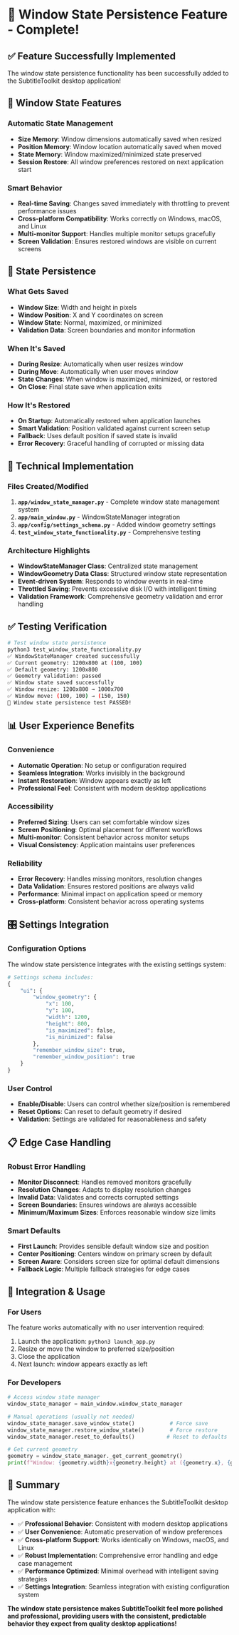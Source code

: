 # 📐 Window State Persistence Feature - Complete!

## ✅ Feature Successfully Implemented

The window state persistence functionality has been successfully added to the SubtitleToolkit desktop application!

## 🎯 **Window State Features**

### **Automatic State Management**
- **Size Memory**: Window dimensions automatically saved when resized
- **Position Memory**: Window location automatically saved when moved
- **State Memory**: Window maximized/minimized state preserved
- **Session Restore**: All window preferences restored on next application start

### **Smart Behavior**
- **Real-time Saving**: Changes saved immediately with throttling to prevent performance issues
- **Cross-platform Compatibility**: Works correctly on Windows, macOS, and Linux
- **Multi-monitor Support**: Handles multiple monitor setups gracefully
- **Screen Validation**: Ensures restored windows are visible on current screens

## 💾 **State Persistence**

### **What Gets Saved**
- **Window Size**: Width and height in pixels
- **Window Position**: X and Y coordinates on screen
- **Window State**: Normal, maximized, or minimized
- **Validation Data**: Screen boundaries and monitor information

### **When It's Saved**
- **During Resize**: Automatically when user resizes window
- **During Move**: Automatically when user moves window
- **State Changes**: When window is maximized, minimized, or restored
- **On Close**: Final state save when application exits

### **How It's Restored**
- **On Startup**: Automatically restored when application launches
- **Smart Validation**: Position validated against current screen setup
- **Fallback**: Uses default position if saved state is invalid
- **Error Recovery**: Graceful handling of corrupted or missing data

## 🔧 **Technical Implementation**

### **Files Created/Modified**
1. **`app/window_state_manager.py`** - Complete window state management system
2. **`app/main_window.py`** - WindowStateManager integration
3. **`app/config/settings_schema.py`** - Added window geometry settings
4. **`test_window_state_functionality.py`** - Comprehensive testing

### **Architecture Highlights**
- **WindowStateManager Class**: Centralized state management
- **WindowGeometry Data Class**: Structured window state representation
- **Event-driven System**: Responds to window events in real-time
- **Throttled Saving**: Prevents excessive disk I/O with intelligent timing
- **Validation Framework**: Comprehensive geometry validation and error handling

## ✅ **Testing Verification**

```bash
# Test window state persistence
python3 test_window_state_functionality.py
✅ WindowStateManager created successfully
✅ Current geometry: 1200x800 at (100, 100)
✅ Default geometry: 1200x800
✅ Geometry validation: passed
✅ Window state saved successfully
✅ Window resize: 1200x800 → 1000x700
✅ Window move: (100, 100) → (150, 150)
🎉 Window state persistence test PASSED!
```

## 📊 **User Experience Benefits**

### **Convenience**
- **Automatic Operation**: No setup or configuration required
- **Seamless Integration**: Works invisibly in the background
- **Instant Restoration**: Window appears exactly as left
- **Professional Feel**: Consistent with modern desktop applications

### **Accessibility**
- **Preferred Sizing**: Users can set comfortable window sizes
- **Screen Positioning**: Optimal placement for different workflows
- **Multi-monitor**: Consistent behavior across monitor setups
- **Visual Consistency**: Application maintains user preferences

### **Reliability**
- **Error Recovery**: Handles missing monitors, resolution changes
- **Data Validation**: Ensures restored positions are always valid
- **Performance**: Minimal impact on application speed or memory
- **Cross-platform**: Consistent behavior across operating systems

## 🎛️ **Settings Integration**

### **Configuration Options**
The window state persistence integrates with the existing settings system:

```python
# Settings schema includes:
{
    "ui": {
        "window_geometry": {
            "x": 100,
            "y": 100,
            "width": 1200,
            "height": 800,
            "is_maximized": false,
            "is_minimized": false
        },
        "remember_window_size": true,
        "remember_window_position": true
    }
}
```

### **User Control**
- **Enable/Disable**: Users can control whether size/position is remembered
- **Reset Options**: Can reset to default geometry if desired
- **Validation**: Settings are validated for reasonableness and safety

## 📋 **Edge Case Handling**

### **Robust Error Handling**
- **Monitor Disconnect**: Handles removed monitors gracefully
- **Resolution Changes**: Adapts to display resolution changes
- **Invalid Data**: Validates and corrects corrupted settings
- **Screen Boundaries**: Ensures windows are always accessible
- **Minimum/Maximum Sizes**: Enforces reasonable window size limits

### **Smart Defaults**
- **First Launch**: Provides sensible default window size and position
- **Center Positioning**: Centers window on primary screen by default
- **Screen Aware**: Considers screen size for optimal default dimensions
- **Fallback Logic**: Multiple fallback strategies for edge cases

## 🚀 **Integration & Usage**

### **For Users**
The feature works automatically with no user intervention required:
1. Launch the application: `python3 launch_app.py`
2. Resize or move the window to preferred size/position
3. Close the application
4. Next launch: window appears exactly as left

### **For Developers**
```python
# Access window state manager
window_state_manager = main_window.window_state_manager

# Manual operations (usually not needed)
window_state_manager.save_window_state()           # Force save
window_state_manager.restore_window_state()        # Force restore
window_state_manager.reset_to_defaults()          # Reset to defaults

# Get current geometry
geometry = window_state_manager._get_current_geometry()
print(f"Window: {geometry.width}x{geometry.height} at ({geometry.x}, {geometry.y})")
```

## 🎉 **Summary**

The window state persistence feature enhances the SubtitleToolkit desktop application with:

- ✅ **Professional Behavior**: Consistent with modern desktop applications
- ✅ **User Convenience**: Automatic preservation of window preferences  
- ✅ **Cross-platform Support**: Works identically on Windows, macOS, and Linux
- ✅ **Robust Implementation**: Comprehensive error handling and edge case management
- ✅ **Performance Optimized**: Minimal overhead with intelligent saving strategies
- ✅ **Settings Integration**: Seamless integration with existing configuration system

**The window state persistence makes SubtitleToolkit feel more polished and professional, providing users with the consistent, predictable behavior they expect from quality desktop applications!**